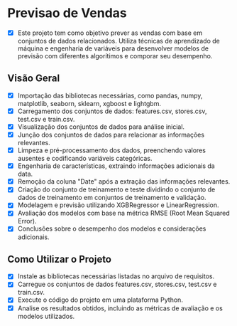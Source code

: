 # Previsao de Vendas
- [x] Este projeto tem como objetivo prever as vendas com base em conjuntos de dados relacionados. Utiliza técnicas de aprendizado de máquina e engenharia de variáveis para desenvolver modelos de previsão com diferentes algorítimos e comporar seu desempenho.

## Visão Geral
- [x] Importação das bibliotecas necessárias, como pandas, numpy, matplotlib, seaborn, sklearn, xgboost e lightgbm.
- [x] Carregamento dos conjuntos de dados: features.csv, stores.csv, test.csv e train.csv.
- [x] Visualização dos conjuntos de dados para análise inicial.
- [x] Junção dos conjuntos de dados para relacionar as informações relevantes.
- [x] Limpeza e pré-processamento dos dados, preenchendo valores ausentes e codificando variáveis categóricas.
- [x] Engenharia de características, extraindo informações adicionais da data.
- [x] Remoção da coluna "Date" após a extração das informações relevantes.
- [x] Criação do conjunto de treinamento e teste dividindo o conjunto de dados de treinamento em conjuntos de treinamento e validação.
- [x] Modelagem e previsão utilizando XGBRegressor e LinearRegression.
- [x] Avaliação dos modelos com base na métrica RMSE (Root Mean Squared Error).
- [x] Conclusões sobre o desempenho dos modelos e considerações adicionais.

## Como Utilizar o Projeto
- [x] Instale as bibliotecas necessárias listadas no arquivo de requisitos.
- [x] Carregue os conjuntos de dados features.csv, stores.csv, test.csv e train.csv.
- [x] Execute o código do projeto em uma plataforma Python.
- [x] Analise os resultados obtidos, incluindo as métricas de avaliação e os modelos utilizados.
